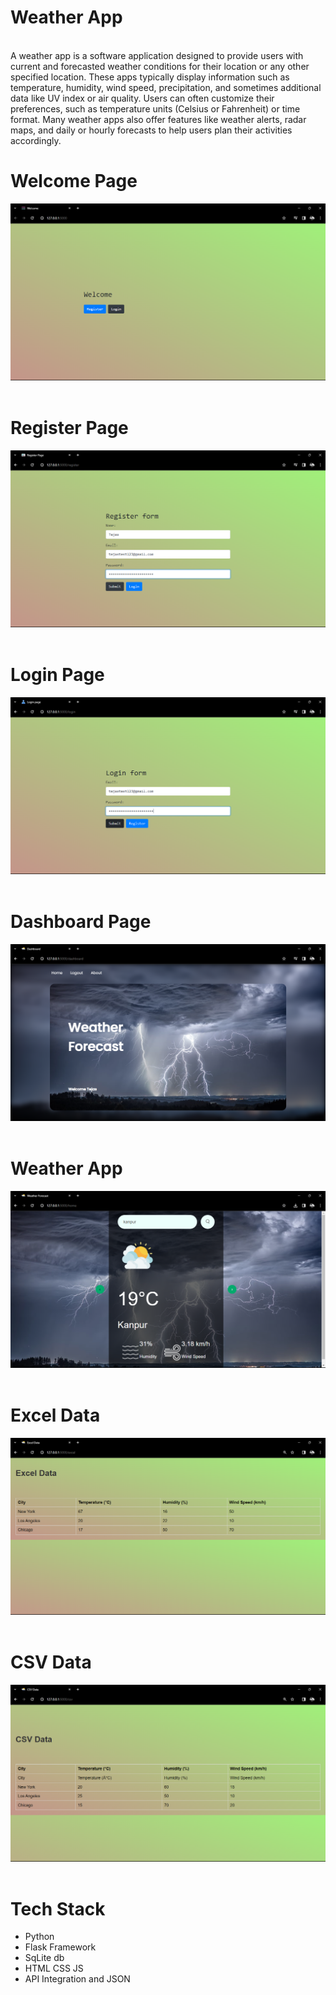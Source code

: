 
<h1>Weather App</h1><br>
A weather app is a software application designed to provide users with current and forecasted weather conditions for their location or any other specified location. These apps typically display information such as temperature, humidity, wind speed, precipitation, and sometimes additional data like UV index or air quality. Users can often customize their preferences, such as temperature units (Celsius or Fahrenheit) or time format. Many weather apps also offer features like weather alerts, radar maps, and daily or hourly forecasts to help users plan their activities accordingly.
<br>
<h1><b>Welcome Page</b></h1>
<img src="https://github.com/2Abhi000/Abhishek20000/blob/main/w%20(2).png?raw=true">
<br>
<br>
<h1><b>Register Page</b></h1>
<img src="https://github.com/2Abhi000/Abhishek20000/blob/main/w%20(3).png?raw=true">
<br>
<br>
<h1><b>Login Page</b></h1>
<img src="https://github.com/2Abhi000/Abhishek20000/blob/main/w%20(4).png?raw=true">
<br>
<br>
<h1><b>Dashboard Page</b></h1>
<img src="https://github.com/2Abhi000/Abhishek20000/blob/main/w%20(5).png?raw=true">
<br>
<br>
<h1><b>Weather App</b></h1>
<img src="https://github.com/2Abhi000/Abhishek20000/blob/main/w%20(1).png?raw=true">
<br>
<br>
<h1><b>Excel Data</b></h1>
<img src="https://github.com/2Abhi000/Abhishek20000/blob/main/w%20(6).png?raw=true">
<br>
<br>
<h1><b>CSV Data</b></h1>
<img src="https://github.com/2Abhi000/Abhishek20000/blob/main/w%20(7).png?raw=true">
<br>
<br>
<h1><b>Tech Stack</b></h1>
<ul><li>Python</li>
<li>Flask Framework</li>
<li>SqLite db</li>
<li>HTML CSS JS</li>
<li>API Integration and JSON</li></ul>
<br>
